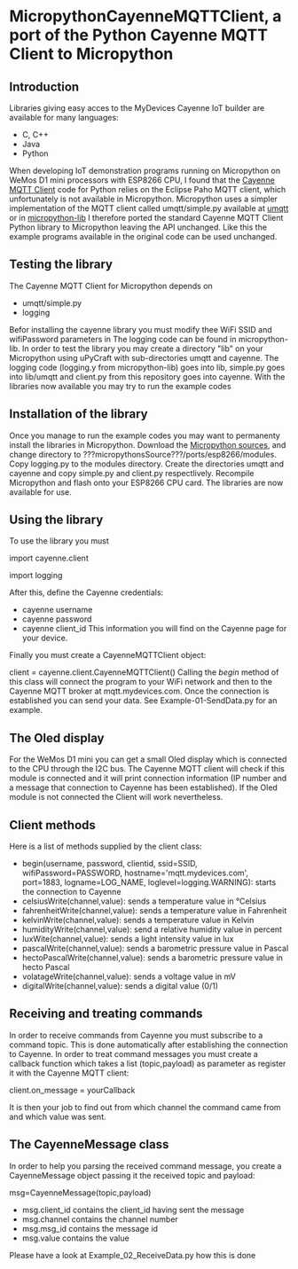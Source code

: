 # MicropythonCayenneMQTTClient, a port of the Python Cayenne MQTT Client to Micropython
## Introduction
Libraries giving easy acces to the MyDevices Cayenne IoT builder are available for many languages:
* C, C++
* Java
* Python

When developing IoT demonstration programs running on Micropython on WeMos D1 mini processors with ESP8266 CPU, I found that the [Cayenne MQTT Client](https://github.com/myDevicesIoT/Cayenne-MQTT-Python) code for Python relies on the Eclipse Paho MQTT client, which unfortunately is not available in Micropython. Micropython uses a simpler implementation of the MQTT client called umqtt/simple.py available at 
[umqtt](https://github.com/micropython/micropython-lib/tree/master/umqtt.simple) or in 
[micropython-lib](https://github.com/micropython/micropython-lib)
I therefore ported the standard Cayenne MQTT Client Python library to Micropython leaving the API unchanged. Like this the example programs available in the original code can be used unchanged.
## Testing the library
The Cayenne MQTT Client for Micropython depends on
* umqtt/simple.py
* logging

Befor installing the cayenne library you must modify thee WiFi SSID and wifiPassword parameters in 
The logging code can be found in micropython-lib. In order to test the library you may create a directory "lib" on your Micropython using uPyCraft with sub-directories umqtt and cayenne. The logging code (logging.y from micropython-lib) goes into lib, simple.py goes into lib/umqtt and client.py from this repository goes into cayenne. With the libraries now available you may try to run the example codes
## Installation of the library
Once you manage to run the example codes you may want to permanenty install the libraries in Micropython. Download the [Micropython sources](https://github.com/micropython/micropython), and change directory to ???micropythonsSource???/ports/esp8266/modules. Copy logging.py to the modules directory. Create the directories umqtt and cayenne and copy simple.py and client.py respectlively.
Recompile Micropython and flash onto your ESP8266 CPU card. The libraries are now available for use.
## Using the library
To use the library you must 

import cayenne.client

import logging

After this, define the Cayenne credentials:
* cayenne username
* cayenne password
* cayenne client_id
This information you will find on the Cayenne page for your device.

Finally you must create a CayenneMQTTClient object:

client = cayenne.client.CayenneMQTTClient()
Calling the *begin* method of this class will connect the program to your WiFi network and then to the Cayenne MQTT broker at mqtt.mydevices.com. Once the connection is established you can send your data. See Example-01-SendData.py for an example.
## The Oled display
For the WeMos D1 mini you can get a small Oled display which is connected to the CPU through the I2C bus. The Cayenne MQTT client will check if this module is connected and it will print connection information (IP number and a message that connection to Cayenne has been established). If the Oled module is not connected the Client will work nevertheless.
## Client methods
Here is a list of methods supplied by the client class:
* begin(username, password, clientid, ssid=SSID, wifiPassword=PASSWORD,
        hostname='mqtt.mydevices.com', port=1883,
        logname=LOG_NAME, loglevel=logging.WARNING):
        starts the connection to Cayenne
* celsiusWrite(channel,value): sends a temperature value in °Celsius
* fahrenheitWrite(channel,value): sends a temperature value in Fahrenheit
* kelvinWrite(channel,value): sends a temperature value in Kelvin
* humidityWrite(channel,value): send a relative humidity value in percent
* luxWite(channel,value): sends a light intensity value in lux
* pascalWrite(channel,value): sends a barometric pressure value in Pascal
* hectoPascalWrite(channel,value): sends a barometric pressure value in hecto Pascal
* volatageWrite(channel,value): sends a voltage value in mV
* digitalWrite(channel,value): sends a digital value (0/1)
## Receiving and treating commands
In order to receive commands from Cayenne you must subscribe to a command topic. This is done automatically after establishing the connection to Cayenne. In order to treat command messages you must create a callback function which takes a list (topic,payload) as parameter as register it with the Cayenne MQTT client:

client.on_message = yourCallback

It is then your job to find out from which channel the command came from and which value was sent.
## The CayenneMessage class
In order to help you parsing the received command message, you create a CayenneMessage object passing it the received topic and payload:

msg=CayenneMessage(topic,payload)

* msg.client_id contains the client_id having sent the message
* msg.channel contains the channel number
* msg.msg_id contains the message id
* msg.value contains the value

Please have a look at Example_02_ReceiveData.py how this is done
